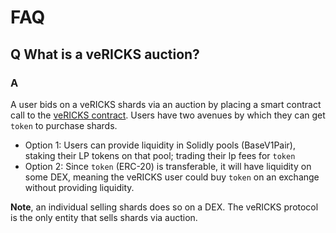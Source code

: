 # FAQ

## Q What is a veRICKS auction?

### A

A user bids on a veRICKS shards via an auction by placing a smart contract call to the [veRICKS contract](../contracts/veRICKS.sol). Users have two avenues by which they can get `token` to purchase shards.

- Option 1: Users can provide liquidity in Solidly pools (BaseV1Pair), staking their LP tokens on that pool; trading their lp fees for `token`
- Option 2: Since `token` (ERC-20) is transferable, it will have liquidity on some DEX, meaning the veRICKS user could buy `token` on an exchange without providing liquidity.

**Note**, an individual selling shards does so on a DEX. The veRICKS protocol is the only entity that sells shards via auction.

